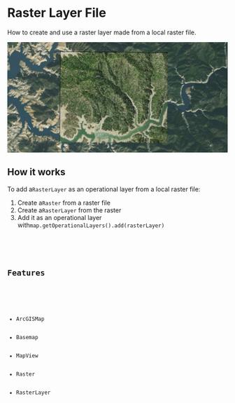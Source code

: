 <h1>Raster Layer File</h1>

<p>How to create and use a raster layer made from a local raster file.</p>

<p><img src="RasterLayerFile.png"/></p>

<h2>How it works</h2>

<p>To add a<code>RasterLayer</code> as an operational layer from a local raster file:</p>
<ol>
  <li>Create a<code>Raster</code> from a raster file</li>
  <li>Create a<code>RasterLayer</code> from the raster</li>
  <li>Add it as an operational layer with<code>map.getOperationalLayers().add(rasterLayer)</li>
</ol>

<h2>Features</h2>

<ul>
  <li>ArcGISMap</li>
  <li>Basemap</li>
  <li>MapView</li>
  <li>Raster</li>
  <li>RasterLayer</li>
</ul>